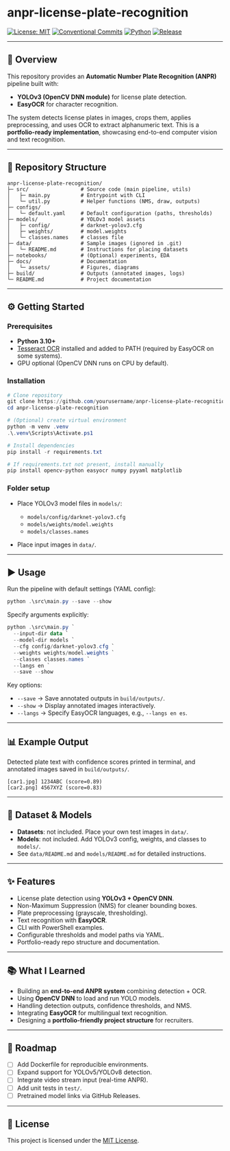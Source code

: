 # anpr-license-plate-recognition

[![License: MIT](https://img.shields.io/badge/License-MIT-yellow.svg)](LICENSE)
[![Conventional Commits](https://img.shields.io/badge/Conventional%20Commits-1.0.0-green.svg)](https://conventionalcommits.org)
[![Python](https://img.shields.io/badge/python-3.10%2B-blue.svg)](https://www.python.org/)
[![Release](https://img.shields.io/badge/release-v0.1.0-orange.svg)](../../releases)

---

## 📖 Overview

This repository provides an **Automatic Number Plate Recognition (ANPR)** pipeline built with:

* **YOLOv3 (OpenCV DNN module)** for license plate detection.
* **EasyOCR** for character recognition.

The system detects license plates in images, crops them, applies preprocessing, and uses OCR to extract alphanumeric text. This is a **portfolio-ready implementation**, showcasing end-to-end computer vision and text recognition.

---

## 📂 Repository Structure

```
anpr-license-plate-recognition/
├─ src/                 # Source code (main pipeline, utils)
│   ├─ main.py          # Entrypoint with CLI
│   └─ util.py          # Helper functions (NMS, draw, outputs)
├─ configs/
│   └─ default.yaml     # Default configuration (paths, thresholds)
├─ models/              # YOLOv3 model assets
│   ├─ config/          # darknet-yolov3.cfg
│   ├─ weights/         # model.weights
│   └─ classes.names    # classes file
├─ data/                # Sample images (ignored in .git)
│   └─ README.md        # Instructions for placing datasets
├─ notebooks/           # (Optional) experiments, EDA
├─ docs/                # Documentation
│   └─ assets/          # Figures, diagrams
├─ build/               # Outputs (annotated images, logs)
└─ README.md            # Project documentation
```

---

## ⚙️ Getting Started

### Prerequisites

* **Python 3.10+**
* [Tesseract OCR](https://github.com/tesseract-ocr/tesseract) installed and added to PATH (required by EasyOCR on some systems).
* GPU optional (OpenCV DNN runs on CPU by default).

### Installation

```powershell
# Clone repository
git clone https://github.com/yourusername/anpr-license-plate-recognition.git
cd anpr-license-plate-recognition

# (Optional) create virtual environment
python -m venv .venv
.\.venv\Scripts\Activate.ps1

# Install dependencies
pip install -r requirements.txt

# If requirements.txt not present, install manually
pip install opencv-python easyocr numpy pyyaml matplotlib
```

### Folder setup

* Place YOLOv3 model files in `models/`:

  * `models/config/darknet-yolov3.cfg`
  * `models/weights/model.weights`
  * `models/classes.names`
* Place input images in `data/`.

---

## ▶️ Usage

Run the pipeline with default settings (YAML config):

```powershell
python .\src\main.py --save --show
```

Specify arguments explicitly:

```powershell
python .\src\main.py `
  --input-dir data `
  --model-dir models `
  --cfg config/darknet-yolov3.cfg `
  --weights weights/model.weights `
  --classes classes.names `
  --langs en `
  --save --show
```

Key options:

* `--save` → Save annotated outputs in `build/outputs/`.
* `--show` → Display annotated images interactively.
* `--langs` → Specify EasyOCR languages, e.g., `--langs en es`.

---

## 📊 Example Output

Detected plate text with confidence scores printed in terminal, and annotated images saved in `build/outputs/`.

```
[car1.jpg] 1234ABC (score=0.89)
[car2.png] 4567XYZ (score=0.83)
```

---

## 📁 Dataset & Models

* **Datasets**: not included. Place your own test images in `data/`.
* **Models**: not included. Add YOLOv3 config, weights, and classes to `models/`.
* See `data/README.md` and `models/README.md` for detailed instructions.

---

## ✨ Features

* License plate detection using **YOLOv3 + OpenCV DNN**.
* Non-Maximum Suppression (NMS) for cleaner bounding boxes.
* Plate preprocessing (grayscale, thresholding).
* Text recognition with **EasyOCR**.
* CLI with PowerShell examples.
* Configurable thresholds and model paths via YAML.
* Portfolio-ready repo structure and documentation.

---

## 📚 What I Learned

* Building an **end-to-end ANPR system** combining detection + OCR.
* Using **OpenCV DNN** to load and run YOLO models.
* Handling detection outputs, confidence thresholds, and NMS.
* Integrating **EasyOCR** for multilingual text recognition.
* Designing a **portfolio-friendly project structure** for recruiters.

---

## 🚀 Roadmap

* [ ] Add Dockerfile for reproducible environments.
* [ ] Expand support for YOLOv5/YOLOv8 detection.
* [ ] Integrate video stream input (real-time ANPR).
* [ ] Add unit tests in `test/`.
* [ ] Pretrained model links via GitHub Releases.

---

## 📝 License

This project is licensed under the [MIT License](LICENSE).
